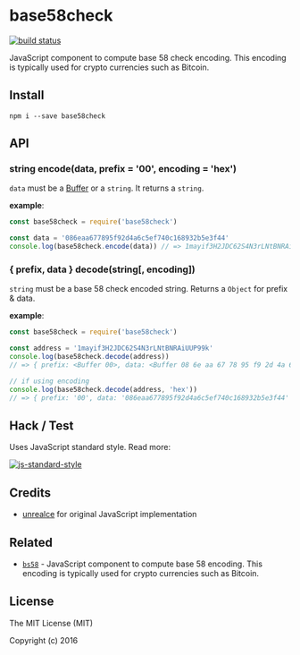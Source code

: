 base58check
===========

[![build status](https://secure.travis-ci.org/cryptocoinjs/bs58.png)](http://travis-ci.org/cryptocoinjs/bs58)

JavaScript component to compute base 58 check encoding. This encoding is typically used for crypto currencies such as Bitcoin.

Install
-------

    npm i --save base58check

API
---

### string encode(data, prefix = '00', encoding = 'hex')

`data` must be a [Buffer](http://nodejs.org/api/buffer.html) or a `string`. It returns a `string`.

**example**:

```js
const base58check = require('base58check')

const data = '086eaa677895f92d4a6c5ef740c168932b5e3f44'
console.log(base58check.encode(data)) // => 1mayif3H2JDC62S4N3rLNtBNRAiUUP99k
```

### { prefix, data } decode(string[, encoding])

`string` must be a base 58 check encoded string. Returns a `Object` for prefix & data.

**example**:

```js
const base58check = require('base58check')

const address = '1mayif3H2JDC62S4N3rLNtBNRAiUUP99k'
console.log(base58check.decode(address))
// => { prefix: <Buffer 00>, data: <Buffer 08 6e aa 67 78 95 f9 2d 4a 6c 5e f7 40 c1 68 93 2b 5e 3f 44> }

// if using encoding
console.log(base58check.decode(address, 'hex'))
// => { prefix: '00', data: '086eaa677895f92d4a6c5ef740c168932b5e3f44' }
```

Hack / Test
-----------

Uses JavaScript standard style. Read more:

[![js-standard-style](https://cdn.rawgit.com/feross/standard/master/badge.svg)](https://github.com/feross/standard)

Credits
-------
- [unrealce](https://github.com/wzbg) for original JavaScript implementation

Related
-------

- [`bs58`](https://www.npmjs.com/package/bs58) - JavaScript component to compute base 58 encoding. This encoding is typically used for crypto currencies such as Bitcoin.

License
-------

The MIT License (MIT)

Copyright (c) 2016